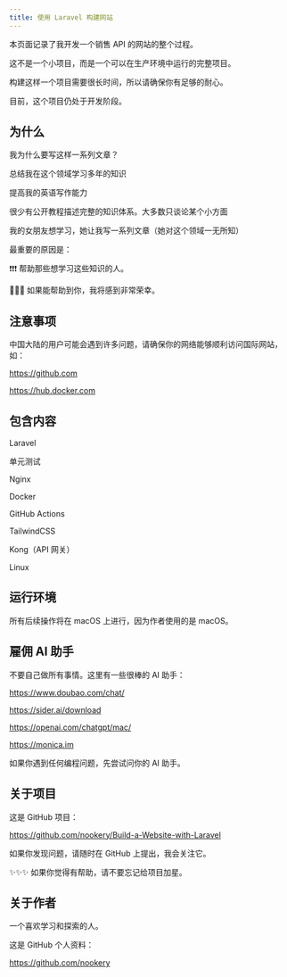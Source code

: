 ```yaml
---
title: 使用 Laravel 构建网站
---
```


本页面记录了我开发一个销售 API 的网站的整个过程。

这不是一个小项目，而是一个可以在生产环境中运行的完整项目。

构建这样一个项目需要很长时间，所以请确保你有足够的耐心。

目前，这个项目仍处于开发阶段。

## 为什么

我为什么要写这样一系列文章？

总结我在这个领域学习多年的知识

提高我的英语写作能力

很少有公开教程描述完整的知识体系。大多数只谈论某个小方面

我的女朋友想学习，她让我写一系列文章（她对这个领域一无所知）

最重要的原因是：

❗️❗️❗️ 帮助那些想学习这些知识的人。

🎉🎉🎉 如果能帮助到你，我将感到非常荣幸。

## 注意事项

中国大陆的用户可能会遇到许多问题，请确保你的网络能够顺利访问国际网站，如：

https://github.com

https://hub.docker.com

## 包含内容

Laravel

单元测试

Nginx

Docker

GitHub Actions

TailwindCSS

Kong（API 网关）

Linux

## 运行环境

所有后续操作将在 macOS 上进行，因为作者使用的是 macOS。

## 雇佣 AI 助手

不要自己做所有事情。这里有一些很棒的 AI 助手：

https://www.doubao.com/chat/

https://sider.ai/download

https://openai.com/chatgpt/mac/

https://monica.im

如果你遇到任何编程问题，先尝试问你的 AI 助手。

## 关于项目

这是 GitHub 项目：

https://github.com/nookery/Build-a-Website-with-Laravel

如果你发现问题，请随时在 GitHub 上提出，我会关注它。

✨✨✨ 如果你觉得有帮助，请不要忘记给项目加星。

## 关于作者

一个喜欢学习和探索的人。

这是 GitHub 个人资料：

https://github.com/nookery
